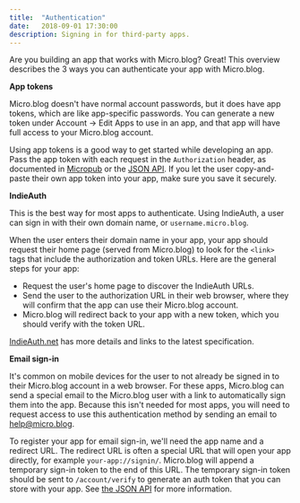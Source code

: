 ```yaml
---
title:  "Authentication"
date:   2018-09-01 17:30:00
description: Signing in for third-party apps.
---
```


Are you building an app that works with Micro.blog? Great! This overview describes the 3 ways you can authenticate your app with Micro.blog.

**App tokens**

Micro.blog doesn't have normal account passwords, but it does have app tokens, which are like app-specific passwords. You can generate a new token under Account → Edit Apps to use in an app, and that app will have full access to your Micro.blog account.

Using app tokens is a good way to get started while developing an app. Pass the app token with each request in the `Authorization` header, as documented in [Micropub](/2017/api-posting/) or the [JSON API](/2017/api-json/). If you let the user copy-and-paste their own app token into your app, make sure you save it securely.

**IndieAuth**

This is the best way for most apps to authenticate. Using IndieAuth, a user can sign in with their own domain name, or `username.micro.blog`.

When the user enters their domain name in your app, your app should request their home page (served from Micro.blog) to look for the `<link>` tags that include the authorization and token URLs. Here are the general steps for your app:

* Request the user's home page to discover the IndieAuth URLs.
* Send the user to the authorization URL in their web browser, where they will confirm that the app can use their Micro.blog account.
* Micro.blog will redirect back to your app with a new token, which you should verify with the token URL.

[IndieAuth.net](https://indieauth.net/) has more details and links to the latest specification.

**Email sign-in**

It's common on mobile devices for the user to not already be signed in to their Micro.blog account in a web browser. For these apps, Micro.blog can send a special email to the Micro.blog user with a link to automatically sign them into the app. Because this isn't needed for most apps, you will need to request access to use this authentication method by sending an email to help@micro.blog.

To register your app for email sign-in, we'll need the app name and a redirect URL. The redirect URL is often a special URL that will open your app directly, for example `your-app://signin/`. Micro.blog will append a temporary sign-in token to the end of this URL. The temporary sign-in token should be sent to `/account/verify` to generate an auth token that you can store with your app. See [the JSON API](/2017/api-json/) for more information.